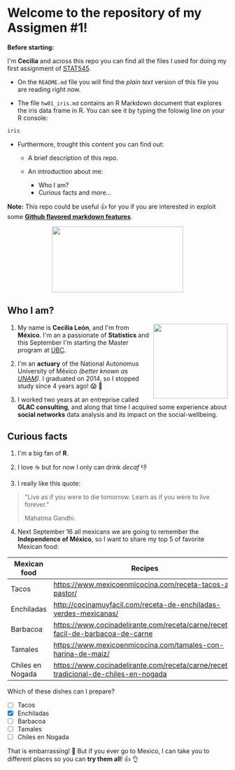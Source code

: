 # Welcome to the repository of my **Assigmen #1**!

**Before starting:**

I'm **Cecilia** and across this repo you can find all the files I used for doing my first assignment of [STAT545](http://stat545.com/).

- On the `README.md` file you will find the *plain text* version of this file you are reading right now.

- The file `hw01_iris.md` contains an R Markdown document that explores the iris data frame in R. You can see it by typing the folowig line on your R console:
```R
iris
```
- Furthermore, trought this content you can find out:

	+ A brief description of this repo.
	
	+ An introduction about me:
		* Who I am?
		* Curious facts and more...

**Note:** This repo could be useful :+1: for you if you are interested in exploit some [**Github flavored markdown features**](https://guides.github.com/pdfs/markdown-cheatsheet-online.pdf).

<p align="center">
<img src="https://media.giphy.com/media/26AHyxxCItIbFijLO/giphy.gif" width="300" height="150"/>
</p>

## Who I am? 

<img src="https://avatars0.githubusercontent.com/u/42983288?s=400&u=44a35cf8d44373afbf49c535712683245b2d461a&v=4" width="170" height="170"  align="right" />

1. My name is **Cecilia León**, and I'm from **México**. I'm an a passionate of **Statistics** and this September I'm starting the Master program at [UBC](https://www.ubc.ca/).

2. I'm an **actuary** of the National Autonomus University of México *(better known as [UNAM](https://www.unam.mx/))*. I graduated on 2014, so I stopped study since 4 years ago! :scream: :speak_no_evil:

3. I worked two years at an entreprise called **GLAC consulting**, and along that time I acquired some experience about **social networks** data analysis and its impact on the social-wellbeing.

## Curious facts

1. I'm a big fan of **R**.

2. I love :coffee: but for now I only can drink *decaf* :-1: 

3. I really like this quote:

> "Live as if you were to die tomorrow. Learn as if you were to live forever."
>
> Mahatma Gandhi. 

4. Next September 16 all mexicans we are going to remember the **Independence of México**, so I want to share my top 5 of favorite Mexican food:

  |    **Mexican food**    | **Recipes**                                                                          |
  |------------------------|--------------------------------------------------------------------------------------|
  | Tacos                  | https://www.mexicoenmicocina.com/receta-tacos-al-pastor/                             | 
  | Enchiladas             | http://cocinamuyfacil.com/receta-de-enchiladas-verdes-mexicanas/                     |
  | Barbacoa               | https://www.cocinadelirante.com/receta/carne/receta-facil-de-barbacoa-de-carne       |
  | Tamales                | https://www.mexicoenmicocina.com/tamales-con-harina-de-maiz/                         |
  | Chiles en Nogada       | https://www.cocinadelirante.com/receta/carne/receta-tradicional-de-chiles-en-nogada  |

Which of these dishes can I prepare?

- [ ] Tacos
- [x] Enchiladas
- [ ] Barbacoa
- [ ] Tamales
- [ ] Chiles en Nogada

That is embarrassing! :see_no_evil: But if you ever go to Mexico, I can take you to different places so you can **try them all**! :thumbsup: :ok_hand:

